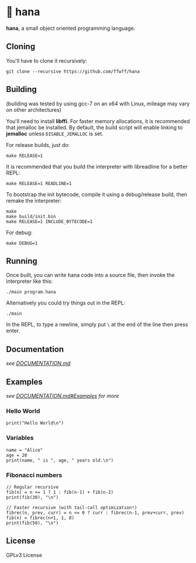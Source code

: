 # 🌸 hana

**hana**, a small object oriented programming language.

## Cloning

You'll have to clone it recursively:

```
git clone --recursive https://github.com/ffwff/hana
```

## Building

(building was tested by using gcc-7 on an x64 with Linux, mileage may vary on other architectures)

You'll need to install **libffi**. For faster memory allocations, it is recommended that jemalloc be
installed. By default, the build script will enable linking to **jemalloc** unless `DISABLE_JEMALLOC`
is set.

For release builds, just do:

```
make RELEASE=1
```

It is recommended that you build the interpreter with libreadline for a better REPL:

```
make RELEASE=1 READLINE=1
```

To bootstrap the init bytecode, compile it using a debug/release build, then remake the interpreter:

```
make
make build/init.bin
make RELEASE=1 INCLUDE_BYTECODE=1
```

For debug:

```
make DEBUG=1
```

## Running

Once built, you can write hana code into a source file, then invoke the interpreter like this:

```
./main program.hana
```

Alternatively you could try things out in the REPL:

```
./main
```

In the REPL, to type a newline, simply put `\` at the end of the line then press enter.

## Documentation

*see [DOCUMENTATION.md](/DOCUMENTATION.md)*

## Examples

*see [DOCUMENTATION.md#Examples](/DOCUMENTATION.md#examples) for more*

### Hello World

```
print("Hello World\n")
```

### Variables

```
name = "Alice"
age = 20
print(name, " is ", age, " years old.\n")
```

### Fibonacci numbers

```
// Regular recursive
fib(n) = n <= 1 ? 1 : fib(n-1) + fib(n-2)
print(fib(30), "\n")

// Faster recursive (with tail-call optimization!)
fibrec(n, prev, curr) = n <= 0 ? curr : fibrec(n-1, prev+curr, prev)
fib(n) = fibrec(n+1, 1, 0)
print(fib(50), "\n")
```

## License

GPLv3 License

